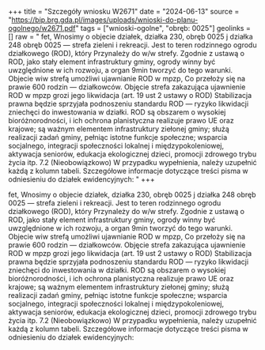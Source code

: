 +++
title = "Szczegóły wniosku W2671"
date = "2024-06-13"
source = "https://bip.brg.gda.pl/images/uploads/wnioski-do-planu-ogolnego/w2671.pdf"
tags = ["wnioski-ogolne", "obręb: 0025"]
geolinks = []
raw = " fet, Wnosimy o objecie działek, działka 230, obręb 0025 j działka 248 obręb 0025 — strefa zieleni i rekreacji. Jest to teren rodzinnego ogrodu działkowego (ROD), który Przynależy do w/w strefy. Zgodnie z ustawą o ROD, jako stały element infrastruktury gminy, ogrody winny być uwzględnione w ich rozwoju, a organ 9min tworzyć do tego warunki. Objecie wiw strefą umożliwi ujawnianie ROD w mpzp, Co przełoży się na prawie 600 rodzin — działkowców. Objęcie strefa zakazująca ujawnienie ROD w mpzp grozi jego likwidacja (art. 19 ust 2 ustawy o ROD) Stabilizacja prawna będzie sprzyjała podnoszeniu standardu ROD — ryzyko likwidacji zniechęci do inwestowania w działki. ROD są obszarem o wysokiej bioróżnorodności, i ich ochrona planistyczna realizuje prawo UE oraz krajowe; są ważnym elementem infrastruktury ziełonej gminy; służą realizacji zadań gminy, pełniąc istotne funkcje społeczne; wsparcia socjalnego, integracji społeczności lokalnej i międzypokoleniowej, aktywacja seniorów, edukacja ekologicznej dzieci, promocji zdrowego trybu życia itp. 7.2 (Nieobowiązkowo) W przypadku wypełnienia, należy uzupełnić każdą z kolumn tabeli. Szczegółowe informacje dotyczące treści pisma w odniesieniu do działek ewidencyjnych: "
+++


fet, Wnosimy o objecie działek, działka 230, obręb 0025 j działka 248 obręb 0025 — strefa zieleni i rekreacji. Jest to teren
rodzinnego ogrodu działkowego (ROD), który Przynależy do w/w strefy. Zgodnie z ustawą o ROD, jako stały element
infrastruktury gminy, ogrody winny być uwzględnione w ich rozwoju, a organ 9min tworzyć do tego warunki. Objecie
wiw strefą umożliwi ujawnianie ROD w mpzp, Co przełoży się na prawie 600 rodzin — działkowców. Objęcie strefa
zakazująca ujawnienie ROD w mpzp grozi jego likwidacja (art. 19 ust 2 ustawy o ROD) Stabilizacja prawna będzie
sprzyjała podnoszeniu standardu ROD — ryzyko likwidacji zniechęci do inwestowania w działki. ROD są obszarem o
wysokiej bioróżnorodności, i ich ochrona planistyczna realizuje prawo UE oraz krajowe; są ważnym elementem
infrastruktury ziełonej gminy; służą realizacji zadań gminy, pełniąc istotne funkcje społeczne; wsparcia socjalnego,
integracji społeczności lokalnej i międzypokoleniowej, aktywacja seniorów, edukacja ekologicznej dzieci, promocji
zdrowego trybu życia itp.
7.2 (Nieobowiązkowo) W przypadku wypełnienia, należy uzupełnić każdą z kolumn tabeli.
Szczegółowe informacje dotyczące treści pisma w odniesieniu do działek ewidencyjnych:



